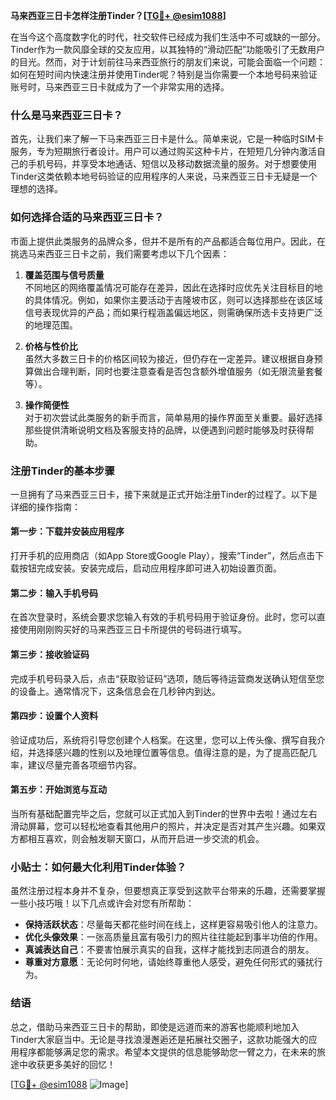 **马来西亚三日卡怎样注册Tinder？[[TG💪+ @esim1088](https://t.me/s/esim1088)]**

在当今这个高度数字化的时代，社交软件已经成为我们生活中不可或缺的一部分。Tinder作为一款风靡全球的交友应用，以其独特的“滑动匹配”功能吸引了无数用户的目光。然而，对于计划前往马来西亚旅行的朋友们来说，可能会面临一个问题：如何在短时间内快速注册并使用Tinder呢？特别是当你需要一个本地号码来验证账号时，马来西亚三日卡就成为了一个非常实用的选择。

### 什么是马来西亚三日卡？

首先，让我们来了解一下马来西亚三日卡是什么。简单来说，它是一种临时SIM卡服务，专为短期旅行者设计。用户可以通过购买这种卡片，在短短几分钟内激活自己的手机号码，并享受本地通话、短信以及移动数据流量的服务。对于想要使用Tinder这类依赖本地号码验证的应用程序的人来说，马来西亚三日卡无疑是一个理想的选择。

### 如何选择合适的马来西亚三日卡？

市面上提供此类服务的品牌众多，但并不是所有的产品都适合每位用户。因此，在挑选马来西亚三日卡之前，我们需要考虑以下几个因素：

1. **覆盖范围与信号质量**  
   不同地区的网络覆盖情况可能存在差异，因此在选择时应优先关注目标目的地的具体情况。例如，如果你主要活动于吉隆坡市区，则可以选择那些在该区域信号表现优异的产品；而如果行程涵盖偏远地区，则需确保所选卡支持更广泛的地理范围。

2. **价格与性价比**  
   虽然大多数三日卡的价格区间较为接近，但仍存在一定差异。建议根据自身预算做出合理判断，同时也要注意查看是否包含额外增值服务（如无限流量套餐等）。

3. **操作简便性**  
   对于初次尝试此类服务的新手而言，简单易用的操作界面至关重要。最好选择那些提供清晰说明文档及客服支持的品牌，以便遇到问题时能够及时获得帮助。

### 注册Tinder的基本步骤

一旦拥有了马来西亚三日卡，接下来就是正式开始注册Tinder的过程了。以下是详细的操作指南：

#### 第一步：下载并安装应用程序
打开手机的应用商店（如App Store或Google Play），搜索“Tinder”，然后点击下载按钮完成安装。安装完成后，启动应用程序即可进入初始设置页面。

#### 第二步：输入手机号码
在首次登录时，系统会要求您输入有效的手机号码用于验证身份。此时，您可以直接使用刚刚购买好的马来西亚三日卡所提供的号码进行填写。

#### 第三步：接收验证码
完成手机号码录入后，点击“获取验证码”选项，随后等待运营商发送确认短信至您的设备上。通常情况下，这条信息会在几秒钟内到达。

#### 第四步：设置个人资料
验证成功后，系统将引导您创建个人档案。在这里，您可以上传头像、撰写自我介绍，并选择感兴趣的性别以及地理位置等信息。值得注意的是，为了提高匹配几率，建议尽量完善各项细节内容。

#### 第五步：开始浏览与互动
当所有基础配置完毕之后，您就可以正式加入到Tinder的世界中去啦！通过左右滑动屏幕，您可以轻松地查看其他用户的照片，并决定是否对其产生兴趣。如果双方都相互喜欢，则会触发聊天窗口，从而开启进一步交流的机会。

### 小贴士：如何最大化利用Tinder体验？

虽然注册过程本身并不复杂，但要想真正享受到这款平台带来的乐趣，还需要掌握一些小技巧哦！以下几点或许会对您有所帮助：

- **保持活跃状态**：尽量每天都花些时间在线上，这样更容易吸引他人的注意力。
- **优化头像效果**：一张高质量且富有吸引力的照片往往能起到事半功倍的作用。
- **真诚表达自己**：不要害怕展示真实的自我，这样才能找到志同道合的朋友。
- **尊重对方意愿**：无论何时何地，请始终尊重他人感受，避免任何形式的骚扰行为。

### 结语

总之，借助马来西亚三日卡的帮助，即使是远道而来的游客也能顺利地加入Tinder大家庭当中。无论是寻找浪漫邂逅还是拓展社交圈子，这款功能强大的应用程序都能够满足您的需求。希望本文提供的信息能够助您一臂之力，在未来的旅途中收获更多美好的回忆！

[[TG💪+ @esim1088](https://t.me/s/esim1088) ![Image](https://i.postimg.cc/4NQfJmqS/Snipaste-2025-05-13-00-14-12.png)]